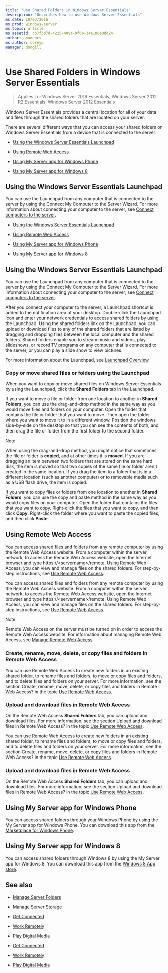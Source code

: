 ```yaml
---
title: "Use Shared Folders in Windows Server Essentials"
description: "Describes how to use Windows Server Essentials"
ms.date: 10/03/2016
ms.prod: windows-server
ms.topic: article
ms.assetid: cb7f3d7d-4225-409a-9f6b-34a106e8dd24
author: nnamuhcs
ms.author: coreyp
manager: dongill
---
```


# Use Shared Folders in Windows Server Essentials

>Applies To: Windows Server 2016 Essentials, Windows Server 2012 R2 Essentials, Windows Server 2012 Essentials
  
 Windows Server Essentials provides a central location for all of your data and files through the shared folders that are located on your server.  
  
 There are several different ways that you can access your shared folders on Windows Server Essentials from a device that is connected to the server:  
  

-   [Using the Windows Server Essentials Launchpad](Use-Shared-Folders-in-Windows-Server-Essentials.md#BKMK_UsingLaunchpad)  
  
-   [Using Remote Web Access](Use-Shared-Folders-in-Windows-Server-Essentials.md#BKMK_UsingRWA)  
  
-   [Using My Server app for Windows Phone](Use-Shared-Folders-in-Windows-Server-Essentials.md#BKMK_Phone)  
  
-   [Using My Server app for Windows 8](Use-Shared-Folders-in-Windows-Server-Essentials.md#BKMK_App)  
  
##  <a name="BKMK_UsingLaunchpad"></a> Using the Windows Server Essentials Launchpad  
 You can use the Launchpad from any computer that is connected to the server by using the Connect My Computer to the Server Wizard. For more information about connecting your computer to the server, see [Connect computers to the server](Get-Connected-in-Windows-Server-Essentials.md#BKMK_9).  

-   [Using the Windows Server Essentials Launchpad](../use/Use-Shared-Folders-in-Windows-Server-Essentials.md#BKMK_UsingLaunchpad)  
  
-   [Using Remote Web Access](../use/Use-Shared-Folders-in-Windows-Server-Essentials.md#BKMK_UsingRWA)  
  
-   [Using My Server app for Windows Phone](../use/Use-Shared-Folders-in-Windows-Server-Essentials.md#BKMK_Phone)  
  
-   [Using My Server app for Windows 8](../use/Use-Shared-Folders-in-Windows-Server-Essentials.md#BKMK_App)  
  
##  <a name="BKMK_UsingLaunchpad"></a> Using the Windows Server Essentials Launchpad  
 You can use the Launchpad from any computer that is connected to the server by using the Connect My Computer to the Server Wizard. For more information about connecting your computer to the server, see [Connect computers to the server](../use/Get-Connected-in-Windows-Server-Essentials.md#BKMK_9).  

  
 After you connect your computer to the server, a Launchpad shortcut is added to the notification area of your desktop. Double-click the Launchpad icon and enter your network credentials to access shared folders by using the Launchpad. Using the shared folders link on the Launchpad, you can upload or download files to any of the shared folders that are listed by dragging and dropping files between the local computer and the shared folders. Shared folders enable you to stream music and videos, play slideshows, or record TV programs on any computer that is connected to the server, or you can play a slide show to view pictures.  
  
 For more information about the Launchpad, see [Launchpad Overview](../manage/Overview-of-the-Launchpad-in-Windows-Server-Essentials.md).  
  
###  <a name="BKMK_Launchpad"></a> Copy or move shared files or folders using the Launchpad  
 When you want to copy or move shared files on Windows Server Essentials by using the Launchpad, click the **Shared Folders** tab in the Launchpad.  
  
 If you want to move a file or folder from one location to another in **Shared Folders**, you can use the drag-and-drop method in the same way as you would move files and folders on your computer. Open the folder that contains the file or folder that you want to move. Then open the folder where you want to move it to in a different window. Position the windows side-by-side on the desktop so that you can see the contents of both, and then drag the file or folder from the first folder to the second folder.  
  
> [!NOTE]
>  When using the drag-and-drop method, you might notice that sometimes the file or folder is **copied**, and at other times it is **moved**. If you are dragging an item between two folders that are stored on the same hard disk, the item is moved so that two copies of the same file or folder aren't created in the same location. If you drag the item to a folder that is in a different location (such as another computer) or to removable media such as a USB flash drive, the item is copied.  
  
 If you want to copy files or folders from one location to another in **Shared Folders**, you can use the copy and paste method in the same way as you would copy files on your computer. Open the folder that contains the files that you want to copy. Right-click the files that you want to copy, and then click **Copy**. Right-click the folder where you want to paste the copied files, and then click **Paste**.  
  
##  <a name="BKMK_UsingRWA"></a> Using Remote Web Access  

 You can access shared files and folders from any remote computer by using the Remote Web Access website. From a computer within the server network, to access the Remote Web Access website, open the Internet browser and type https://<servername\>/remote. Using Remote Web Access, you can view and manage files on the shared folders. For step-by-step instructions, see [Use Remote Web Access](Use-Remote-Web-Access-in-Windows-Server-Essentials.md).  

 You can access shared files and folders from any remote computer by using the Remote Web Access website. From a computer within the server network, to access the Remote Web Access website, open the Internet browser and type https://<servername\>/remote. Using Remote Web Access, you can view and manage files on the shared folders. For step-by-step instructions, see [Use Remote Web Access](../use/Use-Remote-Web-Access-in-Windows-Server-Essentials.md).  

  
> [!NOTE]
>  Remote Web Access on the server must be turned on in order to access the Remote Web Access website. For information about managing Remote Web Access, see [Manage Remote Web Access](../manage/Manage-Remote-Web-Access-in-Windows-Server-Essentials.md).  
  
###  <a name="BKMK_2"></a> Create, rename, move, delete, or copy files and folders in Remote Web Access  

 You can use Remote Web Access to create new folders in an existing shared folder, to rename files and folders, to move or copy files and folders, and to delete files and folders on your server. For more information, see the section Create, rename, move, delete, or copy files and folders in Remote Web Access? in the topic [Use Remote Web Access](Use-Remote-Web-Access-in-Windows-Server-Essentials.md).  
  
###  <a name="BKMK_3"></a> Upload and download files in Remote Web Access  
 On the Remote Web Access **Shared Folders** tab, you can upload and download files. For more information, see the section Upload and download files in Remote Web Access? in the topic [Use Remote Web Access](Use-Remote-Web-Access-in-Windows-Server-Essentials.md).  

 You can use Remote Web Access to create new folders in an existing shared folder, to rename files and folders, to move or copy files and folders, and to delete files and folders on your server. For more information, see the section Create, rename, move, delete, or copy files and folders in Remote Web Access? in the topic [Use Remote Web Access](../use/Use-Remote-Web-Access-in-Windows-Server-Essentials.md).  
  
###  <a name="BKMK_3"></a> Upload and download files in Remote Web Access  
 On the Remote Web Access **Shared Folders** tab, you can upload and download files. For more information, see the section Upload and download files in Remote Web Access? in the topic [Use Remote Web Access](../use/Use-Remote-Web-Access-in-Windows-Server-Essentials.md).  

  
##  <a name="BKMK_Phone"></a> Using My Server app for Windows Phone  
 You can access shared folders through your Windows Phone by using the My Server app for Windows Phone. You can download this app from the [Marketplace for Windows Phone](http://www.windowsphone.com/apps/6c2f98d5-6fcf-4e1d-b8b1-cde62ea1a94a).  
  
##  <a name="BKMK_App"></a> Using My Server app for Windows 8  
 You can access shared folders through Windows 8 by using the My Server app for Windows 8. You can download this app from the [Windows 8 App store](https://windows.microsoft.com/windows-8/apps).  
  
## See also  
  
-   [Manage Server Folders](../manage/Manage-Server-Folders-in-Windows-Server-Essentials.md)  
  
-   [Manage Server Storage](../manage/Manage-Server-Storage-in-Windows-Server-Essentials.md)  
  

-   [Get Connected](Get-Connected-in-Windows-Server-Essentials.md)  
  
-   [Work Remotely](Work-Remotely-in-Windows-Server-Essentials.md)  
  
-   [Play Digital Media](Play-Digital-Media-in-Windows-Server-Essentials.md)

-   [Get Connected](../use/Get-Connected-in-Windows-Server-Essentials.md)  
  
-   [Work Remotely](../use/Work-Remotely-in-Windows-Server-Essentials.md)  
  
-   [Play Digital Media](../use/Play-Digital-Media-in-Windows-Server-Essentials.md)

